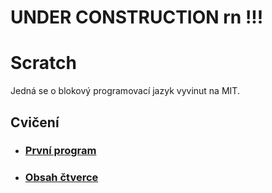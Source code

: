 # UNDER CONSTRUCTION rn !!!

# Scratch
Jedná se o blokový programovací jazyk vyvinut na MIT.

## Cvičení
- ### [První program](https://github.com/jaywor1/scratch/blob/main/prvn%C3%AD_program/zad%C3%A1n%C3%AD.md)

- ### [Obsah čtverce](https://github.com/jaywor1/scratch/blob/main/obsah_%C4%8Dtverce/zad%C3%A1n%C3%AD.md)